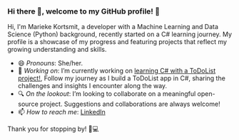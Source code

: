 ### Hi there 👋, welcome to my GitHub profile! 🦄

Hi, I'm Marieke Kortsmit, a developer with a Machine Learning and Data Science (Python) background, recently started on a C# learning journey. My profile is a showcase of my progress and featuring projects that reflect my growing understanding and skills.
- 😄 *Pronouns*: She/her.
- 🔭 *Working on*: I’m currently working on [learning C# with a ToDoList project!](https://github.com/mariekekortsmit/ToDoList), Follow my journey as I build a ToDoList app in C#, sharing the challenges and insights I encounter along the way.
- 🔍 *On the lookout*: I’m looking to collaborate on a meaningful open-source project. Suggestions and collaborations are always welcome!
- 📫 *How to reach me*: [LinkedIn](https://www.linkedin.com/in/mariekekortsmit/)

Thank you for stopping by! 🌟💻
